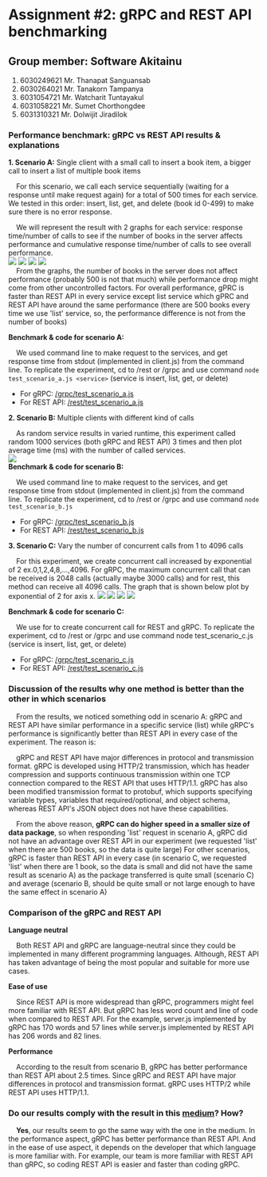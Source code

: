 # Assignment #2: gRPC and REST API benchmarking

## Group member: Software Akitainu
1. 6030249621 Mr. Thanapat Sanguansab
2. 6030264021 Mr. Tanakorn Tampanya
3. 6031054721 Mr. Watcharit Tuntayakul
4. 6031058221 Mr. Sumet Chorthongdee
5. 6031310321 Mr. Dolwijit Jiradilok

### Performance benchmark: gRPC vs REST API results & explanations

**1. Scenario A:** Single client with a small call to insert a book item, a bigger call to insert a list of multiple book items  
  
&nbsp;&nbsp;&nbsp;&nbsp;For this scenario, we call each service sequentially (waiting for a response until make request again) for a total of 500 times for each service. We tested in this order: insert, list, get, and delete (book id 0-499) to make sure there is no error response.  
  
&nbsp;&nbsp;&nbsp;&nbsp;We will represent the result with 2 graphs for each service: response time/number of calls to see if the number of books in the server affects performance and cumulative response time/number of calls to see overall performance.  
![](scenarioA_insert.png?raw=true)
![](scenarioA_list.png?raw=true)
![](scenarioA_get.png?raw=true)
![](scenarioA_delete.png?raw=true)  
&nbsp;&nbsp;&nbsp;&nbsp;From the graphs, the number of books in the server does not affect performance (probably 500 is not that much) while performance drop might come from other uncontrolled factors. For overall performance, gPRC is faster than REST API in every service except list service which gPRC and REST API have around the same performance (there are 500 books every time we use 'list' service, so, the performance difference is not from the number of books)  
  
**Benchmark & code for scenario A:**  
  
&nbsp;&nbsp;&nbsp;&nbsp;We used command line to make request to the services, and get response time from stdout (implemented in client.js) from the command line. To replicate the experiment, cd to /rest or /grpc and use command ```node test_scenario_a.js <service>``` (service is insert, list, get, or delete)   
- For gRPC: [/grpc/test_scenario_a.js](https://github.com/2110521-2563-1-Software-Architecture/software-akitainu-assignment-2/blob/master/grpc/test_scenario_a.js)  
- For REST API: [/rest/test_scenario_a.js](https://github.com/2110521-2563-1-Software-Architecture/software-akitainu-assignment-2/blob/master/rest/test_scenario_a.js)  
  
**2. Scenario B:** Multiple clients with different kind of calls  
  
&nbsp;&nbsp;&nbsp;&nbsp;As random service results in varied runtime, this experiment called random 1000 services (both gRPC and REST API) 3 times and then plot average time (ms) with the number of called services.  
![](scenarioB.png?raw=true)  
**Benchmark & code for scenario B:**  
  
&nbsp;&nbsp;&nbsp;&nbsp;We used command line to make request to the services, and get response time from stdout (implemented in client.js) from the command line. To replicate the experiment, cd to /rest or /grpc and use command ```node test_scenario_b.js```   
- For gRPC: [/grpc/test_scenario_b.js](https://github.com/2110521-2563-1-Software-Architecture/software-akitainu-assignment-2/blob/master/grpc/test_scenario_b.js)  
- For REST API: [/rest/test_scenario_b.js](https://github.com/2110521-2563-1-Software-Architecture/software-akitainu-assignment-2/blob/master/rest/test_scenario_b.js)  
  
**3. Scenario C:** Vary the number of concurrent calls from 1 to 4096 calls  
  
&nbsp;&nbsp;&nbsp;&nbsp;For this experiment, we create concurrent call increased by exponential of 2 ex.0,1,2,4,8,...,4096. For gRPC, the maximum concurrent call that can be received is 2048 calls (actually maybe 3000 calls) and for rest, this method can receive all 4096 calls. The graph that is shown below plot by exponential of 2 for axis x.
![](scenarioC_insert.png?raw=true)
![](scenarioC_list.png?raw=true)
![](scenarioC_get.png?raw=true)
![](scenarioC_delete.png?raw=true)
  
**Benchmark & code for scenario C:**  
  
&nbsp;&nbsp;&nbsp;&nbsp;We use for to create concurrent call for REST and gRPC. To replicate the experiment, cd to /rest or /grpc and use command node test_scenario_c.js <service> (service is insert, list, get, or delete)
- For gRPC: [/grpc/test_scenario_c.js](https://github.com/2110521-2563-1-Software-Architecture/software-akitainu-assignment-2/blob/master/grpc/test_scenario_c.js)  
- For REST API: [/rest/test_scenario_c.js](https://github.com/2110521-2563-1-Software-Architecture/software-akitainu-assignment-2/blob/master/rest/test_scenario_c.js)  


### Discussion of the results why one method is better than the other in which scenarios

&nbsp;&nbsp;&nbsp;&nbsp;From the results, we noticed something odd in scenario A: gRPC and REST API have similar performance in a specific service (list) while gRPC's performance is significantly better than REST API in every case of the experiment. The reason is:  
  
&nbsp;&nbsp;&nbsp;&nbsp;gRPC and REST API have major differences in protocol and transmission format. gRPC is developed using HTTP/2 transmission, which has header compression and supports continuous transmission within one TCP connection compared to the REST API that uses HTTP/1.1. gRPC has also been modified transmission format to protobuf, which supports specifying variable types, variables that required/optional, and object schema, whereas REST API's JSON object does not have these capabilities.  
  
&nbsp;&nbsp;&nbsp;&nbsp;From the above reason, **gRPC can do higher speed in a smaller size of data package**, so when responding 'list' request in scenario A, gRPC did not have an advantage over REST API in our experiment (we requested 'list' when there are 500 books, so the data is quite large) For other scenarios, gRPC is faster than REST API in every case (in scenario C, we requested 'list' when there are 1 book, so the data is small and did not have the same result as scenario A) as the package transferred is quite small (scenario C) and average (scenario B, should be quite small or not large enough to have the same effect in scenario A)

### Comparison of the gRPC and REST API

**Language neutral**  
  
&nbsp;&nbsp;&nbsp;&nbsp;Both REST API and gRPC are language-neutral since they could be implemented in many different programming languages. Although, REST API has taken advantage of being the most popular and suitable for more use cases.  
  
**Ease of use**  
  
&nbsp;&nbsp;&nbsp;&nbsp;Since REST API is more widespread than gRPC, programmers might feel more familiar with REST API. But gRPC has less word count and line of code when compared to REST API. For the example, server.js implemented by gRPC has 170 words and 57 lines while server.js implemented by REST API has 206 words and 82 lines.  
  
**Performance**  
  
&nbsp;&nbsp;&nbsp;&nbsp;According to the result from scenario B, gRPC has better performance than REST API about 2.5 times. Since gRPC and REST API have major differences in protocol and transmission format. gRPC uses HTTP/2 while REST API uses HTTP/1.1.  

### Do our results comply with the result in this [medium](https://medium.com/@bimeshde/grpc-vs-rest-performance-simplified-fd35d01bbd4)? How?
&nbsp;&nbsp;&nbsp;&nbsp;**Yes**, our results seem to go the same way with the one in the medium. In the performance aspect, gRPC has better performance than REST API. And in the ease of use aspect, it depends on the developer that which language is more familiar with. For example, our team is more familiar with REST API than gRPC, so coding REST API is easier and faster than coding gRPC.
